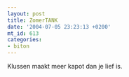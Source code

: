```yaml
---
layout: post
title: ZomerTANK
date: '2004-07-05 23:23:13 +0200'
mt_id: 613
categories:
- biton
---
```

Klussen maakt meer kapot dan je lief is.
